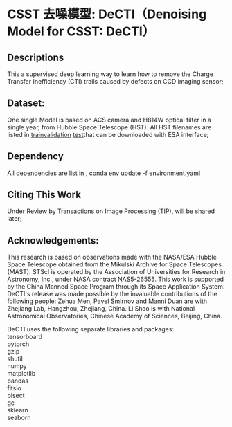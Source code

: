 # CSST 去噪模型: DeCTI（Denoising Model for CSST: DeCTI）

## Descriptions
This a supervised deep learning way to learn how to remove the Charge Transfer Inefficiency (CTI) trails caused by defects on CCD imaging sensor;

## Dataset:
One single Model is based on ACS camera and H814W optical filter in a single year, from Hubble Space Telescope (HST).
All HST filenames are listed in [train](config/train.csv)[validation](config/val.csv) [test](config/test.csv)that can be downloaded with ESA interface;

## Dependency
All dependencies are list in [](environment.yaml),
    conda env update -f environment.yaml

## Citing This Work
Under Review by Transactions on Image Processing (TIP), will be shared later;

## Acknowledgements:
This research is based on observations made with the NASA/ESA Hubble Space Telescope obtained from the Mikulski Archive for Space Telescopes (MAST). STScI is operated by the Association of Universities for Research in Astronomy, Inc., under NASA contract NAS5-26555.
This work is supported by the China Manned Space Program through its Space Application System.
DeCTI's release was made possible by the invaluable contributions of the following people:
Zehua Men, Pavel Smirnov and Manni Duan are with Zhejiang Lab, Hangzhou, Zhejiang, China.
Li Shao is with National Astronomical Observatories, Chinese Academy of Sciences, Beijing, China.

DeCTI uses the following separate libraries and packages:  
tensorboard  
pytorch  
gzip  
shutil  
numpy  
matplotlib  
pandas  
fitsio  
bisect  
gc  
sklearn  
seaborn  
